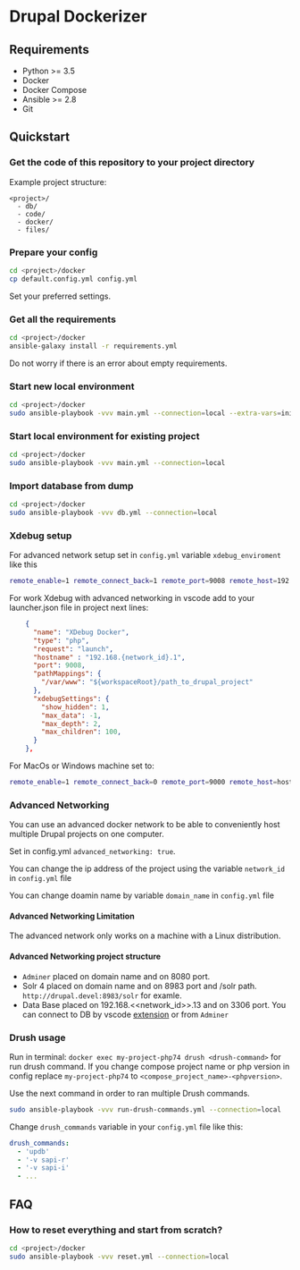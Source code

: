 # Drupal Dockerizer

## Requirements

- Python >= 3.5
- Docker
- Docker Compose
- Ansible >= 2.8
- Git

## Quickstart

### Get the code of this repository to your project directory

Example project structure:

```
<project>/
  - db/
  - code/
  - docker/
  - files/
```

### Prepare your config

```bash
cd <project>/docker
cp default.config.yml config.yml
```

Set your preferred settings.

### Get all the requirements

```bash
cd <project>/docker
ansible-galaxy install -r requirements.yml
```

Do not worry if there is an error about empty requirements.

### Start new local environment

```bash
cd <project>/docker
sudo ansible-playbook -vvv main.yml --connection=local --extra-vars=init_project=true
```

### Start local environment for existing project

```bash
cd <project>/docker
sudo ansible-playbook -vvv main.yml --connection=local
```

### Import database from dump

```bash
cd <project>/docker
sudo ansible-playbook -vvv db.yml --connection=local
```

### Xdebug setup

For advanced network setup set in `config.yml` variable `xdebug_enviroment` like this

```bash
remote_enable=1 remote_connect_back=1 remote_port=9008 remote_host=192.168.{network_id}.1 show_error_trace=0 show_local_vars=1 remote_autostart=1 show_exception_trace=0 idekey=VSCODE
```

For work Xdebug with advanced networking in vscode add to your launcher.json file in project next lines:

```json
    {
      "name": "XDebug Docker",
      "type": "php",
      "request": "launch",
      "hostname" : "192.168.{network_id}.1",
      "port": 9008,
      "pathMappings": {
        "/var/www": "${workspaceRoot}/path_to_drupal_project"
      },
      "xdebugSettings": {
        "show_hidden": 1,
        "max_data": -1,
        "max_depth": 2,
        "max_children": 100,
      }
    },
```

For MacOs or Windows machine set to:

```bash
remote_enable=1 remote_connect_back=0 remote_port=9000 remote_host=host.docker.internal show_error_trace=0 show_local_vars=1 remote_autostart=1 show_exception_trace=0 idekey=VSCODE
```

### Advanced Networking

You can use an advanced docker network to be able to conveniently host multiple Drupal projects on one computer.

Set in config.yml `advanced_networking: true`.

You can change the ip address of the project using the variable `network_id` in `config.yml` file

You can change doamin name by variable `domain_name` in `config.yml` file

#### Advanced Networking Limitation

The advanced network only works on a machine with a Linux distribution.

#### Advanced Networking project structure

- `Adminer` placed on domain name and on 8080 port.
- Solr 4 placed on domain name and on 8983 port and /solr path. `http://drupal.devel:8983/solr` for examle.
- Data Base placed on 192.168.<<network_id>>.13 and on 3306 port. You can connect to DB by vscode [extension](https://marketplace.visualstudio.com/items?itemName=formulahendry.vscode-mysql) or from `Adminer`

### Drush usage

Run in terminal: `docker exec my-project-php74 drush <drush-command>` for run drush command.
If you change compose project name or php version in config replace `my-project-php74` to `<compose_project_name>-<phpversion>`.

Use the next command in order to ran multiple Drush commands.

```bash
sudo ansible-playbook -vvv run-drush-commands.yml --connection=local
````

Change `drush_commands` variable in your `config.yml` file like this:

```yaml
drush_commands:
  - 'updb'
  - '-v sapi-r'
  - '-v sapi-i'
  - ...
```

## FAQ

### How to reset everything and start from scratch?

```bash
cd <project>/docker
sudo ansible-playbook -vvv reset.yml --connection=local
```
